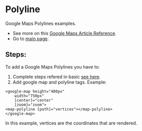 # Polyline

Google Maps Polylines examples.

- See more on this [Google Maps Article Reference](https://developers.google.com/maps/documentation/javascript?hl=es-419).
- Go to [main page](../../../../README.md).

## Steps:

To add a Google Maps Polylines you have to:

1. Complete steps refered in basic [see here](../basic/basic.md).
2. Add google map and polyline tags. Example:

```
<google-map height="400px"
    width="750px"
    [center]="center"
    [zoom]="zoom">
<map-polyline [path]="vertices"></map-polyline>
</google-map>
```

In this example, vertices are the coordinates that are rendered.
